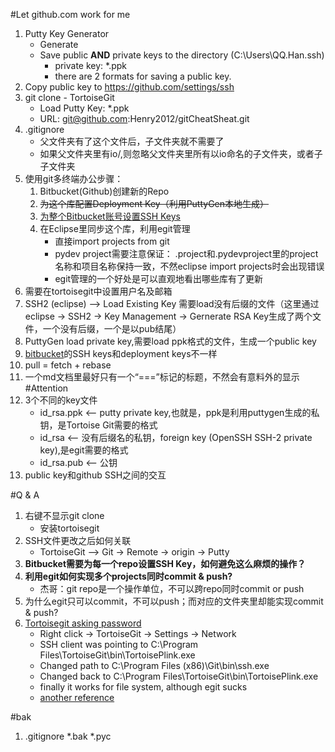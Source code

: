 #Let github.com work for me 
1. Putty Key Generator
	* Generate
	* Save public **AND** private keys to the directory (C:\Users\QQ.Han\.ssh)
		* private key: *.ppk
		* there are 2 formats for saving a public key.  
2. Copy public key to https://github.com/settings/ssh
3. git clone - TortoiseGit
	* Load Putty Key: *.ppk
	* URL: git@github.com:Henry2012/gitCheatSheat.git
4. .gitignore
	* 父文件夹有了这个文件后，子文件夹就不需要了
	* 如果父文件夹里有io/,则忽略父文件夹里所有以io命名的子文件夹，或者子子文件夹
5. 使用git多终端办公步骤：
	1. Bitbucket(Github)创建新的Repo
	2. ~~为这个库配置Deployment Key（利用PuttyGen本地生成）~~
	3. [为整个Bitbucket账号设置SSH Keys](https://bitbucket.org/account/user/QiqunH/ssh-keys/)
	3. 在Eclipse里同步这个库，利用egit管理
		* 直接import projects from git
		* pydev project需要注意保证： .project和.pydevproject里的project名称和项目名称保持一致，不然eclipse import projects时会出现错误  
		* egit管理的一个好处是可以直观地看出哪些库有了更新
4. 需要在tortoisegit中设置用户名及邮箱
5. SSH2 (eclipse) --> Load Existing Key 需要load没有后缀的文件（这里通过eclipse -> SSH2 -> Key Management -> Gernerate RSA Key生成了两个文件，一个没有后缀，一个是以pub结尾）
6. PuttyGen load private key,需要load ppk格式的文件，生成一个public key
7. [bitbucket](https://bitbucket.org/account/user/QiqunH/ssh-keys/ "bitbucket")的SSH keys和deployment keys不一样
8. pull = fetch + rebase
9. 一个md文档里最好只有一个“===”标记的标题，不然会有意料外的显示
#Attention
1. 3个不同的key文件
	* id_rsa.ppk <-- putty private key,也就是，ppk是利用puttygen生成的私钥，是Tortoise Git需要的格式
	* id_rsa <-- 没有后缀名的私钥，foreign key (OpenSSH SSH-2 private key),是egit需要的格式
	* id_rsa.pub <-- 公钥
2. public key和github SSH之间的交互

#Q & A
1. 右键不显示git clone
	* 安装tortoisegit
2. SSH文件更改之后如何关联
	* TortoiseGit --> Git -> Remote -> origin -> Putty
3. **Bitbucket需要为每一个repo设置SSH Key，如何避免这么麻烦的操作？**
4. **利用egit如何实现多个projects同时commit & push?**
	* 杰哥：git repo是一个操作单位，不可以跨repo同时commit or push 	
5. 为什么egit只可以commit，不可以push；而对应的文件夹里却能实现commit & push?
6. [Tortoisegit asking password](http://stackoverflow.com/questions/8846972/tortoisegit-asking-password)
	* Right click -> TortoiseGit -> Settings -> Network
	* SSH client was pointing to C:\Program Files\TortoiseGit\bin\TortoisePlink.exe
	* Changed path to C:\Program Files (x86)\Git\bin\ssh.exe
	* Changed back to C:\Program Files\TortoiseGit\bin\TortoisePlink.exe
	* finally it works for file system, although egit sucks
	* [another reference](http://www.munsplace.com/blog/2012/07/27/saving-username-and-password-with-tortoisegit/)

	
#bak
1. .gitignore
	*.bak
	*.pyc
	


